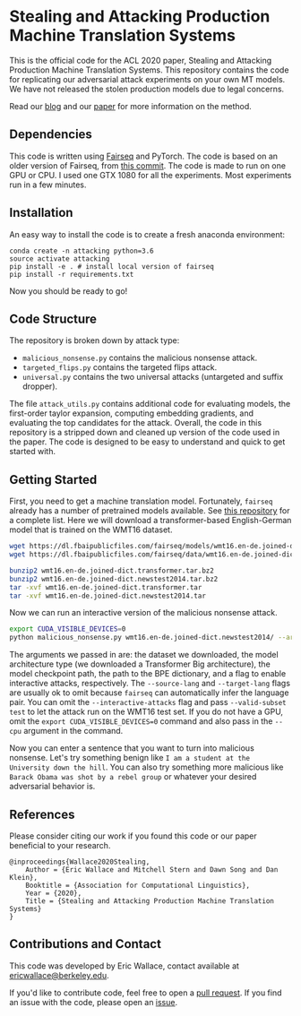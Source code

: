 # Stealing and Attacking Production Machine Translation Systems

This is the official code for the ACL 2020 paper, Stealing and Attacking Production Machine Translation Systems. This repository contains the code for replicating our adversarial attack experiments on your own MT models. We have not released the stolen production models due to legal concerns. 

Read our [blog](http://www.ericswallace.com/stealing) and our [paper](TODO-link) for more information on the method.

## Dependencies

This code is written using [Fairseq](https://github.com/facebookresearch/fairseq) and PyTorch. The code is based on an older version of Fairseq, from [this commit](https://github.com/pytorch/fairseq/tree/99fbd317f6b3256a39868d6568e70672f0f512b9). The code is made to run on one GPU or CPU. I used one GTX 1080 for all the experiments. Most experiments run in a few minutes.

## Installation

An easy way to install the code is to create a fresh anaconda environment:

```
conda create -n attacking python=3.6
source activate attacking
pip install -e . # install local version of fairseq
pip install -r requirements.txt
```
Now you should be ready to go!


## Code Structure 

The repository is broken down by attack type:
+ `malicious_nonsense.py` contains the malicious nonsense attack.
+ `targeted_flips.py` contains the targeted flips attack.
+ `universal.py` contains the two universal attacks (untargeted and suffix dropper).

The file `attack_utils.py` contains additional code for evaluating models, the first-order taylor expansion, computing embedding gradients, and evaluating the top candidates for the attack. Overall, the code in this repository is a stripped down and cleaned up version of the code used in the paper. The code is designed to be easy to understand and quick to get started with.


## Getting Started

First, you need to get a machine translation model. Fortunately, `fairseq` already has a number of pretrained models available. See [this repository](https://github.com/pytorch/fairseq/tree/master/examples/translation) for a complete list. Here we will download a transformer-based English-German model that is trained on the WMT16 dataset.

```bash
wget https://dl.fbaipublicfiles.com/fairseq/models/wmt16.en-de.joined-dict.transformer.tar.bz2
wget https://dl.fbaipublicfiles.com/fairseq/data/wmt16.en-de.joined-dict.newstest2014.tar.bz2

bunzip2 wmt16.en-de.joined-dict.transformer.tar.bz2
bunzip2 wmt16.en-de.joined-dict.newstest2014.tar.bz2
tar -xvf wmt16.en-de.joined-dict.transformer.tar
tar -xvf wmt16.en-de.joined-dict.newstest2014.tar
```

Now we can run an interactive version of the malicious nonsense attack. 
```bash
export CUDA_VISIBLE_DEVICES=0
python malicious_nonsense.py wmt16.en-de.joined-dict.newstest2014/ --arch transformer_vaswani_wmt_en_de_big --restore-file wmt16.en-de.joined-dict.transformer/model.pt  --bpe subword_nmt --bpe-codes wmt16.en-de.joined-dict.transformer/bpecodes --interactive-attacks --source-lang en --target-lang de
```
The arguments we passed in are: the dataset we downloaded, the model architecture type (we downloaded a Transformer Big architecture), the model checkpoint path, the path to the BPE dictionary, and a flag to enable interactive attacks, respectively. The `--source-lang` and `--target-lang` flags are usually ok to omit because `fairseq` can automatically infer the language pair. You can omit the `--interactive-attacks` flag and pass `--valid-subset test` to let the attack run on the WMT16 test set. If you do not have a GPU, omit the `export CUDA_VISIBLE_DEVICES=0` command and also pass in the `--cpu` argument in the command.

Now you can enter a sentence that you want to turn into malicious nonsense. Let's try something benign like `I am a student at the University down the hill`. You can also try something more malicious like `Barack Obama was shot by a rebel group` or whatever your desired adversarial behavior is.

## References

Please consider citing our work if you found this code or our paper beneficial to your research.
```
@inproceedings{Wallace2020Stealing,
    Author = {Eric Wallace and Mitchell Stern and Dawn Song and Dan Klein},
    Booktitle = {Association for Computational Linguistics},
    Year = {2020},
    Title = {Stealing and Attacking Production Machine Translation Systems}
}
```

## Contributions and Contact

This code was developed by Eric Wallace, contact available at ericwallace@berkeley.edu.

If you'd like to contribute code, feel free to open a [pull request](https://github.com/Eric-Wallace/adversarial-mt/pulls). If you find an issue with the code, please open an [issue](https://github.com/Eric-Wallace/adversarial-mt/issues).